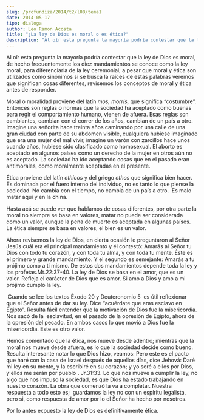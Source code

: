 ```yaml
---
slug: /profundiza/2014/t2/l08/tema1
date: 2014-05-17
tipo: dialoga
author: Leo Ramon Acosta
title: "¿La ley de Dios es moral o es ética?"
description: "Al oír esta pregunta la mayoría podría contestar que la ley de Dios es moral,  de hecho frecuentemente los diez mandamientos se conoce como la ley moral, para  diferenciarla de la ley ceremonial; a pesar que moral y ética son utilizados  como sinónimos si se busca la raíces de..."
---
```


Al oír esta pregunta la mayoría podría contestar que la ley de Dios es moral, de hecho frecuentemente los diez mandamientos se conoce como la ley moral, para diferenciarla de la ley ceremonial; a pesar que moral y ética son utilizados como sinónimos si se busca la raíces de estas palabras veremos que significan cosas diferentes, revisemos los conceptos de moral y ética antes de responder.

Moral o moralidad proviene del latín _mos, morris,_ que significa “costumbre”. Entonces son reglas o normas que la sociedad ha aceptado como buenas para regir el comportamiento humano, vienen de afuera. Esas reglas son cambiantes, cambian con el correr de los años, cambian de un país a otro. Imagine una señorita hace treinta años caminando por una calle de una gran ciudad con parte de su abdomen visible, cualquiera hubiese imaginado que era una mujer del mal vivir, imagine un varón con zarcillos hace unos cuando años, hubiese sido clasificado como homosexual. El aborto es aceptado en algunos países como un derecho de la mujer en otros aún no es aceptado. La sociedad ha ido aceptando cosas que en el pasado eran antimorales, como moralmente aceptadas en el presente.

Ética proviene del latín _ethicos_ y del griego _ethos_ que significa bien hacer. Es dominada por el fuero interno del individuo, no es tanto lo que piense la sociedad. No cambia con el tiempo, no cambia de un país a otro.  Es malo matar aquí y en la china.

Hasta acá se puede ver que hablamos de cosas diferentes, por otra parte la moral no siempre se basa en valores, matar no puede ser considerada como un valor, aunque la pena de muerte es aceptada en algunas países. La ética siempre se basa en valores, el bien es un valor.

Ahora revisemos la ley de Dios, en cierta ocasión le preguntaron al Señor Jesús cuál era el principal mandamiento y él contestó: Amarás al Señor tu Dios con todo tu corazón, y con toda tu alma, y con toda tu mente. Éste es el primero y grande mandamiento. Y el segundo es semejante: Amarás a tu prójimo como a ti mismo. De estos dos mandamientos depende toda la ley y los profetas.Mt.22:37-40. La ley de Dios se basa en el amor, que es un valor. Refleja el carácter de Dios que es amor. Si amo a Dios y amo a mi prójimo cumplo la ley.

 Cuando se lee los textos Éxodo 20 y Deuteronomio 5  es útil reflexionar que el Señor antes de dar su ley. Dice “acuérdate que eras esclavo en Egipto”. Resulta fácil entender que la motivación de Dios fue la misericordia. Nos sacó de la  esclavitud, en el pasado de la opresión de Egipto, ahora de la opresión del pecado. En ambos casos lo que movió a Dios fue la misericordia. Este es otro valor.

Hemos comentado que la ética, nos mueve desde adentro; mientras que la moral nos mueve desde afuera, es lo que la sociedad decide como bueno. Resulta interesante notar lo que Dios hizo, veamos: Pero este es el pacto que haré con la casa de Israel después de aquellos días, dice Jehová: Daré mi ley en su mente, y la escribiré en su corazón; y yo seré a ellos por Dios, y ellos me serán por pueblo **.** Jr.31:33. Lo que nos mueve a cumplir la ley, no algo que nos impuso la sociedad, es que Dios ha estado trabajando en nuestro corazón. La obra que comenzó la va a completar. Nuestra respuesta a todo esto es;  guardamos la ley no con un espíritu legalista, pero si, como respuesta de amor por lo el Señor ha hecho por nosotros.

Por lo antes expuesto la ley de Dios es definitivamente ética.
